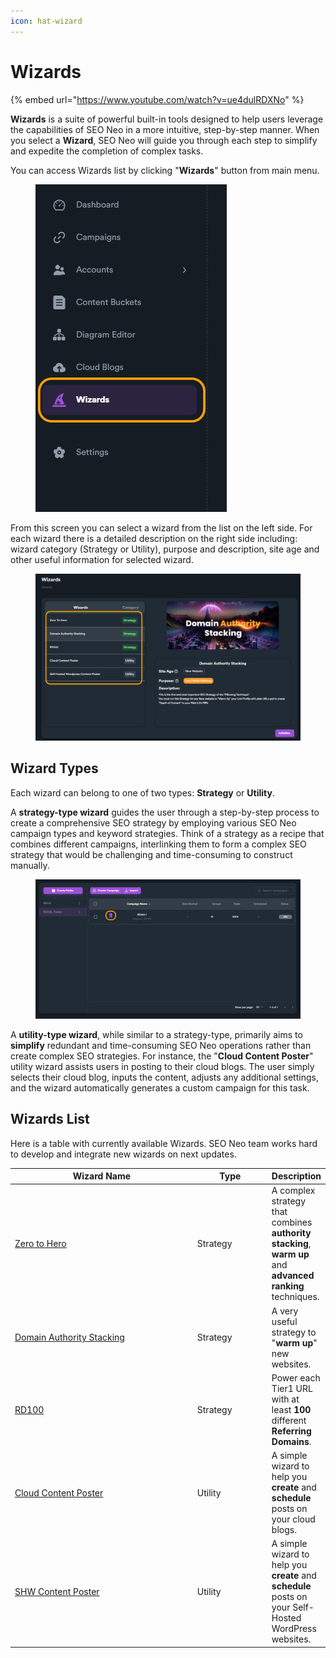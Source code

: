 ```yaml
---
icon: hat-wizard
---
```


# Wizards

{% embed url="https://www.youtube.com/watch?v=ue4dulRDXNo" %}

**Wizards** is a suite of powerful built-in tools designed to help users leverage the capabilities of SEO Neo in a more intuitive, step-by-step manner. When you select a **Wizard**, SEO Neo will guide you through each step to simplify and expedite the completion of complex tasks.

You can access Wizards list by clicking "**Wizards**" button from main menu.

<figure><img src="../../.gitbook/assets/wizard-main-menu.jpg" alt=""><figcaption></figcaption></figure>

From this screen you can select a wizard from the list on the left side. For each wizard there is a detailed description on the right side including: wizard category (Strategy or Utility), purpose and description, site age and other useful information for selected wizard.

<figure><img src="../../.gitbook/assets/wizards-2.jpg" alt=""><figcaption></figcaption></figure>

## Wizard Types

Each wizard can belong to one of two types: **Strategy** or **Utility**.

A **strategy-type wizard** guides the user through a step-by-step process to create a comprehensive SEO strategy by employing various SEO Neo campaign types and keyword strategies. Think of a strategy as a recipe that combines different campaigns, interlinking them to form a complex SEO strategy that would be challenging and time-consuming to construct manually.

<figure><img src="../../.gitbook/assets/wizard type.jpg" alt=""><figcaption></figcaption></figure>

A **utility-type wizard**, while similar to a strategy-type, primarily aims to **simplify** redundant and time-consuming SEO Neo operations rather than create complex SEO strategies. For instance, the "**Cloud Content Poster**" utility wizard assists users in posting to their cloud blogs. The user simply selects their cloud blog, inputs the content, adjusts any additional settings, and the wizard automatically generates a custom campaign for this task.

## Wizards List

Here is a table with currently available Wizards. SEO Neo team works hard to develop and integrate new wizards on next updates.

<table><thead><tr><th width="282">Wizard Name</th><th width="106">Type</th><th>Description</th></tr></thead><tbody><tr><td><a href="wizard-zero-to-hero.md">Zero to Hero</a></td><td>Strategy</td><td>A complex strategy that combines <strong>authority stacking</strong>, <strong>warm up</strong> and <strong>advanced ranking</strong> techniques.</td></tr><tr><td><a href="wizard-domain-authority-stacking.md">Domain Authority Stacking</a></td><td>Strategy</td><td>A very useful strategy to "<strong>warm up</strong>" new websites.</td></tr><tr><td><a href="wizard-rd100.md">RD100</a></td><td>Strategy</td><td>Power each Tier1 URL with at least <strong>100</strong> different <strong>Referring Domains</strong>.</td></tr><tr><td><a href="wizard-cloud-content-poster.md">Cloud Content Poster</a></td><td>Utility</td><td>A simple wizard to help you <strong>create</strong> and <strong>schedule</strong> posts on your cloud blogs.</td></tr><tr><td><a href="wizard-self-hosted-wordpress-poster.md">SHW Content Poster</a></td><td>Utility</td><td>A simple wizard to help you <strong>create</strong> and <strong>schedule</strong> posts on your Self-Hosted WordPress websites.</td></tr></tbody></table>


